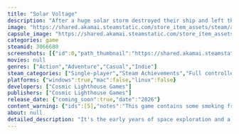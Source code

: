 ```yaml
---
title: "Solar Voltage"
description: "After a huge solar storm destroyed their ship and left them stranded, help Volt and her crewmates escape the dangerous planet filled with deadly robots and a mysterious AI."
image: "https://shared.akamai.steamstatic.com/store_item_assets/steam/apps/3066680/header.jpg?t=1732306899"
capsule_image: "https://shared.akamai.steamstatic.com/store_item_assets/steam/apps/3066680/c206bb779d702d2e2c9342567250ecf7cf5f751a/capsule_231x87.jpg?t=1732306899"
categories: game
steamid: 3066680
screenshots: [{"id":0,"path_thumbnail":"https://shared.akamai.steamstatic.com/store_item_assets/steam/apps/3066680/ss_b75cd16d765ef6876f8acbfe4df59eac7d12fe40.600x338.jpg?t=1732306899","path_full":"https://shared.akamai.steamstatic.com/store_item_assets/steam/apps/3066680/ss_b75cd16d765ef6876f8acbfe4df59eac7d12fe40.1920x1080.jpg?t=1732306899"},{"id":1,"path_thumbnail":"https://shared.akamai.steamstatic.com/store_item_assets/steam/apps/3066680/ss_32c01276ea38818954ee29f79dc66953ba36b8bb.600x338.jpg?t=1732306899","path_full":"https://shared.akamai.steamstatic.com/store_item_assets/steam/apps/3066680/ss_32c01276ea38818954ee29f79dc66953ba36b8bb.1920x1080.jpg?t=1732306899"},{"id":2,"path_thumbnail":"https://shared.akamai.steamstatic.com/store_item_assets/steam/apps/3066680/ss_94942444d05ce190775ca7bd407ea9b46d30c17a.600x338.jpg?t=1732306899","path_full":"https://shared.akamai.steamstatic.com/store_item_assets/steam/apps/3066680/ss_94942444d05ce190775ca7bd407ea9b46d30c17a.1920x1080.jpg?t=1732306899"},{"id":3,"path_thumbnail":"https://shared.akamai.steamstatic.com/store_item_assets/steam/apps/3066680/ss_9c1f76bcb970721dc060f079fe30301c5fa067bf.600x338.jpg?t=1732306899","path_full":"https://shared.akamai.steamstatic.com/store_item_assets/steam/apps/3066680/ss_9c1f76bcb970721dc060f079fe30301c5fa067bf.1920x1080.jpg?t=1732306899"},{"id":4,"path_thumbnail":"https://shared.akamai.steamstatic.com/store_item_assets/steam/apps/3066680/ss_4976b1b48c769e9ad4952d99c6513f2e64c8d085.600x338.jpg?t=1732306899","path_full":"https://shared.akamai.steamstatic.com/store_item_assets/steam/apps/3066680/ss_4976b1b48c769e9ad4952d99c6513f2e64c8d085.1920x1080.jpg?t=1732306899"}]
movies: null
genres: ["Action","Adventure","Casual","Indie"]
steam_categories: ["Single-player","Steam Achievements","Full controller support","Steam Workshop"]
platforms: {"windows":true,"mac":false,"linux":false}
developers: ["Cosmic Lighthouse Games"]
publishers: ["Cosmic Lighthouse Games"]
release_date: {"coming_soon":true,"date":"2026"}
content_warning: {"ids":[5],"notes":"This game contains some smoking from one NPC"}
about: null
detailed_description: "It's the early years of space exploration and a team has set out to find a lost Goldilocks planet, in hopes of being the first to find life outside of their own. However, plans were changed as the ship was hit by a solar flare, now crashing the ship, scattering the crew, and leaving them light-years from home. Luckily, they have Volt. She's the determined space engineer ready to put her athletic vixen grace to the test to get all the power and materials she needs to fix her ship and go home. <br><br><img class=\"bb_img\" src=\"https://shared.akamai.steamstatic.com/store_item_assets/steam/apps/3066680/extras/open_gate.gif?t=1732306899\" /><br><br>Inspired by many games of old, Solar Voltage brings the isometric platformer back, while giving much needed polish to the gameplay to make sure the player feels in control at all times.  Roll, spin, and hover your way around many different levels, puzzles, and environments to collect ancient batteries, rescue lost crew members, and learn more about the mysterious alien ruins that trap you.<br><br><img class=\"bb_img\" src=\"https://shared.akamai.steamstatic.com/store_item_assets/steam/apps/3066680/extras/jump_gap.gif?t=1732306899\" /><br><br><ul class=\"bb_ul\"><li>A good game for a wide range of experience in gaming<br></li><li>Smooth isometric platforming<br></li><li>Customizable controls to give a flawless experience. <br></li><li>Speedrunner friendly.<br></li><li>A colorful cast of characters with new interactions after every level.<br></li><li>Hand crafted pixel art<br></li><li>The motivating power of two girls kissing.</li></ul>"
---
```


